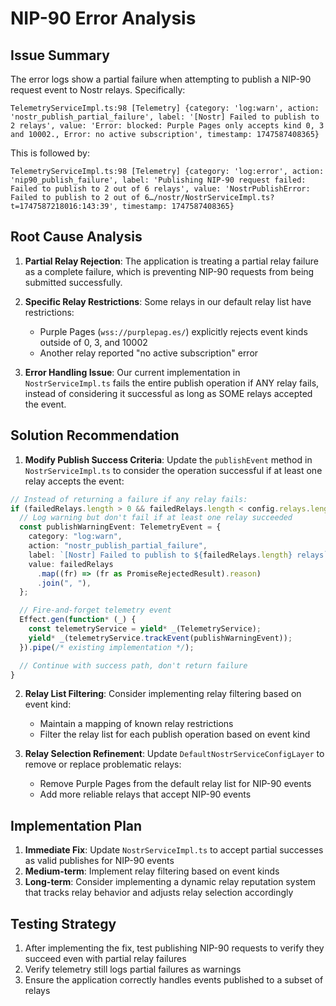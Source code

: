 # NIP-90 Error Analysis

## Issue Summary

The error logs show a partial failure when attempting to publish a NIP-90 request event to Nostr relays. Specifically:

```
TelemetryServiceImpl.ts:98 [Telemetry] {category: 'log:warn', action: 'nostr_publish_partial_failure', label: '[Nostr] Failed to publish to 2 relays', value: 'Error: blocked: Purple Pages only accepts kind 0, 3 and 10002., Error: no active subscription', timestamp: 1747587408365}
```

This is followed by:

```
TelemetryServiceImpl.ts:98 [Telemetry] {category: 'log:error', action: 'nip90_publish_failure', label: 'Publishing NIP-90 request failed: Failed to publish to 2 out of 6 relays', value: 'NostrPublishError: Failed to publish to 2 out of 6…/nostr/NostrServiceImpl.ts?t=1747587218016:143:39', timestamp: 1747587408365}
```

## Root Cause Analysis

1. **Partial Relay Rejection**: The application is treating a partial relay failure as a complete failure, which is preventing NIP-90 requests from being submitted successfully.

2. **Specific Relay Restrictions**: Some relays in our default relay list have restrictions:

   - Purple Pages (`wss://purplepag.es/`) explicitly rejects event kinds outside of 0, 3, and 10002
   - Another relay reported "no active subscription" error

3. **Error Handling Issue**: Our current implementation in `NostrServiceImpl.ts` fails the entire publish operation if ANY relay fails, instead of considering it successful as long as SOME relays accepted the event.

## Solution Recommendation

1. **Modify Publish Success Criteria**: Update the `publishEvent` method in `NostrServiceImpl.ts` to consider the operation successful if at least one relay accepts the event:

```typescript
// Instead of returning a failure if any relay fails:
if (failedRelays.length > 0 && failedRelays.length < config.relays.length) {
  // Log warning but don't fail if at least one relay succeeded
  const publishWarningEvent: TelemetryEvent = {
    category: "log:warn",
    action: "nostr_publish_partial_failure",
    label: `[Nostr] Failed to publish to ${failedRelays.length} relays`,
    value: failedRelays
      .map((fr) => (fr as PromiseRejectedResult).reason)
      .join(", "),
  };

  // Fire-and-forget telemetry event
  Effect.gen(function* (_) {
    const telemetryService = yield* _(TelemetryService);
    yield* _(telemetryService.trackEvent(publishWarningEvent));
  }).pipe(/* existing implementation */);

  // Continue with success path, don't return failure
}
```

2. **Relay List Filtering**: Consider implementing relay filtering based on event kind:

   - Maintain a mapping of known relay restrictions
   - Filter the relay list for each publish operation based on event kind

3. **Relay Selection Refinement**: Update `DefaultNostrServiceConfigLayer` to remove or replace problematic relays:
   - Remove Purple Pages from the default relay list for NIP-90 events
   - Add more reliable relays that accept NIP-90 events

## Implementation Plan

1. **Immediate Fix**: Update `NostrServiceImpl.ts` to accept partial successes as valid publishes for NIP-90 events
2. **Medium-term**: Implement relay filtering based on event kinds
3. **Long-term**: Consider implementing a dynamic relay reputation system that tracks relay behavior and adjusts relay selection accordingly

## Testing Strategy

1. After implementing the fix, test publishing NIP-90 requests to verify they succeed even with partial relay failures
2. Verify telemetry still logs partial failures as warnings
3. Ensure the application correctly handles events published to a subset of relays
